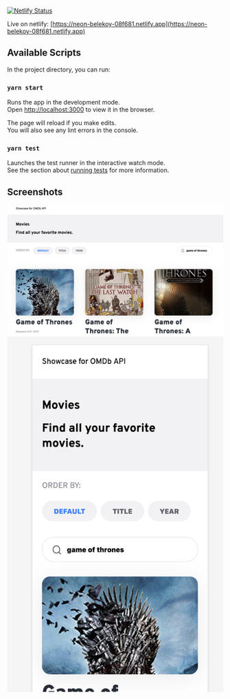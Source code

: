 [![Netlify Status](https://api.netlify.com/api/v1/badges/70213ec2-6cde-4c77-ab58-86d80293936c/deploy-status)](https://app.netlify.com/sites/neon-belekoy-08f681/deploys)

Live on netlify: [https://neon-belekoy-08f681.netlify.app](https://neon-belekoy-08f681.netlify.app)

## Available Scripts

In the project directory, you can run:

### `yarn start`

Runs the app in the development mode.\
Open [http://localhost:3000](http://localhost:3000) to view it in the browser.

The page will reload if you make edits.\
You will also see any lint errors in the console.

### `yarn test`

Launches the test runner in the interactive watch mode.\
See the section about [running tests](https://facebook.github.io/create-react-app/docs/running-tests) for more information.

## Screenshots
![Desktop](/screenshots/desktop.png)
![Mobile](/screenshots/mobile.png)
